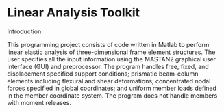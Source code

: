 # Linear Analysis Toolkit

Introduction:

This programming project consists of code written in Matlab to perform linear elastic analysis of three-dimensional frame element structures.  The user specifies all the input information using the MASTAN2 graphical user interface (GUI) and preprocessor. The program handles free, fixed, and displacement specified support conditions; prismatic beam-column elements including flexural and shear deformations; concentrated nodal forces specified in global coordinates; and uniform member loads defined in the member coordinate system. The program does not handle members with moment releases.


